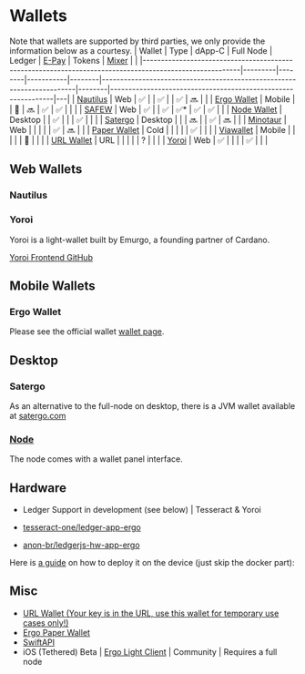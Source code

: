 # Wallets

Note that wallets are supported by third parties, we only provide the information below as a courtesy.
| Wallet                                                                                                 | Type    | dApp-C | Full Node | Ledger | [E-Pay](https://github.com/ergoplatform/eips/blob/master/eip-0020.md) | Tokens | [Mixer](https://docs.ergoplatform.com/uses/mixer/#ergomixer) |   |
|--------------------------------------------------------------------------------------------------------|---------|--------|-----------|--------|-----------------------------------------------------------------------|--------|--------------------------------------------------------------|---|
| [Nautilus](https://chrome.google.com/webstore/detail/nautilus-wallet/gjlmehlldlphhljhpnlddaodbjjcchai) | Web     | ✅      |           | ✅      |                                                                       | ✅      | 🔜                                                            |   |
| [Ergo Wallet](https://ergoplatform.org/en/mobile_wallets/)                                             | Mobile  |        | 🔗         | 🔜      | ✅                                                                     | ✅      |                                                              |   |
| [SAFEW](https://ergoplatform.org/en/blog/2022-03-25-storing-ergo-safew/)                               | Web     | ✅      |           | ✅      | ✅*                                                                    | ✅      | ✅                                                            |   |
| [Node Wallet](https://docs.ergoplatform.com/node/platforms/)                                           | Desktop |        | ✅         |        |                                                                       | ✅      |                                                              |   |
| [Satergo](https://www.satergo.com)                                                                     | Desktop |        |           | 🔜      |                                                                       | ✅      | 🔜                                                            |   |
| [Minotaur](https://github.com/minotaur-ergo/minotaur-wallet)                                           | Web     |        |           |        |                                                                       | ✅      | 🔜                                                            |   |
| [Paper Wallet](https://anon-br.github.io/ergo-paper-wallet/)                                           | Cold    |        |           |        |                                                                       | ✅      |                                                              |   |
| [Viawallet](https://apps.apple.com/us/app/viawallet-multi-chain-wallet/id1462031389)                   | Mobile  |        |           |        |                                                                       | 🚫      |                                                              |   |
| [URL Wallet](https://erg.urlwallet.org/)                                                               | URL     |        |           |        |                                                                       | ?      |                                                              |   |
| [Yoroi](https://yoroi-wallet.com/)                                                                     | Web     | ✅      |           |        |                                                                       | ✅      |                                                              |   |

## Web Wallets

### Nautilus

### Yoroi

Yoroi is a light-wallet built by Emurgo, a founding partner of Cardano. 

[Yoroi Frontend GitHub](https://github.com/Emurgo/yoroi-frontend)


## Mobile Wallets

### Ergo Wallet

Please see the official wallet [wallet page](https://ergoplatform.org/en/mobile_wallets/). 

## Desktop

### Satergo

As an alternative to the full-node on desktop, there is a JVM wallet available at [satergo.com](https://www.satergo.com)

### [Node](/node)

The node comes with a wallet panel interface. 


## Hardware

- Ledger Support in development (see below)  | Tesseract & Yoroi

- [tesseract-one/ledger-app-ergo](https://github.com/tesseract-one/ledger-app-ergo)
- [anon-br/ledgerjs-hw-app-ergo](https://github.com/anon-br/ledgerjs-hw-app-ergo)

Here is [a guide](https://putukusuma.medium.com/build-an-app-for-ledger-nano-s-on-macbook-and-docker-46be51701206) on how to deploy it on the device (just skip the docker part): 

## Misc

- [URL Wallet (Your key is in the URL, use this wallet for temporary use cases only!)](https://erg.urlwallet.org/)
- [Ergo Paper Wallet](https://anon-br.github.io/ergo-paper-wallet/)
- [SwiftAPI](https://github.com/ergoplatform/sigma-rust/blob/31aa0922d03f632d22fdc348b2604d23ed296586/bindings/ergo-wallet-ios/Sources/ErgoWallet/ErgoWallet.swift)
- iOS (Tethered) Beta | [Ergo Light Client](https://github.com/bjenkinsgit/ErgoIOSLiteClient.git) | Community | Requires a full node

